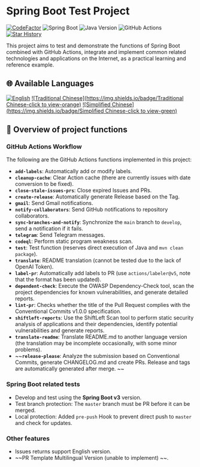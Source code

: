 # Spring Boot Test Project

[![CodeFactor](https://www.codefactor.io/repository/github/vancetang/demo/badge)](https://www.codefactor.io/repository/github/vancetang/demo) ![Spring Boot](https://img.shields.io/badge/dynamic/xml?url=https://raw.githubusercontent.com/vancetang/demo/master/pom.xml&query=//*[local-name()='parent']/*[local-name()='version']&label=Spring%20Boot&color=brightgreen) ![Java Version](https://img.shields.io/badge/dynamic/xml?url=https://raw.githubusercontent.com/vancetang/demo/master/pom.xml&query=//*[local-name()='properties']/*[local-name()='java.version']&label=Java&color=ED8B00&logo=openjdk&logoColor=white) ![GitHub Actions](https://img.shields.io/badge/GitHub%20Actions-Enabled-blue) [![Star History](https://img.shields.io/badge/Star%20History-Chart-orange)](https://star-history.com/#vancetang/demo&Date)

This project aims to test and demonstrate the functions of Spring Boot combined with GitHub Actions, integrate and implement common related technologies and applications on the Internet, as a practical learning and reference example.


## 🌐 Available Languages

[![English](https://img.shields.io/badge/English-Click-yellow)](README.en.md)
[![Traditional Chinese](https://img.shields.io/badge/Traditional Chinese-click to view-orange)](README.md)
[![Simplified Chinese](https://img.shields.io/badge/Simplified Chinese-click to view-green)](README.zh.md)


## 🚀 Overview of project functions

### GitHub Actions Workflow
The following are the GitHub Actions functions implemented in this project:
- **`add-labels`**: Automatically add or modify labels.
- **`cleanup-cache`**: Clear Action cache (there are currently issues with date conversion to be fixed).
- **`close-stale-issues-prs`**: Close expired Issues and PRs.
- **`create-release`**: Automatically generate Release based on the Tag.
- **`gmail`**: Send Gmail notifications.
- **`notify-collaborators`**: Send GitHub notifications to repository collaborators.
- **`sync-branches-and-notify`**: Synchronize the `main` branch to `develop`, send a notification if it fails.
- **`telegram`**: Send Telegram messages.
- **`codeql`**: Perform static program weakness scan.
- **`test`**: Test function (reserves direct execution of Java and `mvn clean package`).
- **`translate`**: README translation (cannot be tested due to the lack of OpenAI Token).
- **`label-pr`**: Automatically add labels to PR (use `actions/labeler@v5`, note that the format has been updated).
- **`dependent-check`**: Execute the OWASP Dependency-Check tool, scan the project dependencies for known vulnerabilities, and generate detailed reports.
- **`lint-pr`**: Checks whether the title of the Pull Request complies with the Conventional Commits v1.0.0 specification.
- **`shiftleft-reports`**: Use the ShiftLeft Scan tool to perform static security analysis of applications and their dependencies, identify potential vulnerabilities and generate reports.
- **`translate-readme`**: Translate README.md to another language version (the translation may be incomplete occasionally, with some minor problems).
- ~~**`release-please`**: Analyze the submission based on Conventional Commits, generate CHANGELOG.md and create PRs. Release and tags are automatically generated after merge. ~~


### Spring Boot related tests
- Develop and test using the **Spring Boot v3** version.
- Test branch protection: The `master` branch must be PR before it can be merged.
- Local protection: Added `pre-push` Hook to prevent direct push to `master` and check for updates.


### Other features
- Issues returns support English version.
- ~~PR Template Multilingual Version (unable to implement) ~~.